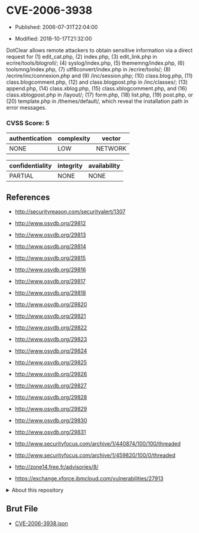 # CVE-2006-3938

- Published: 2006-07-31T22:04:00

- Modified: 2018-10-17T21:32:00

DotClear allows remote attackers to obtain sensitive information via a direct request for (1) edit_cat.php, (2) index.php, (3) edit_link.php in ecrire/tools/blogroll/; (4) syslog/index.php, (5) thememng/index.php, (6) toolsmng/index.php, (7) utf8convert/index.php in /ecrire/tools/; (8) /ecrire/inc/connexion.php and (9) /inc/session.php; (10) class.blog.php, (11) class.blogcomment.php, (12) and class.blogpost.php in /inc/classes/; (13) append.php, (14) class.xblog.php, (15) class.xblogcomment.php, and (16) class.xblogpost.php in /layout/; (17) form.php, (18) list.php, (19) post.php, or (20) template.php in /themes/default/, which reveal the installation path in error messages.

### CVSS Score: **5**

| authentication | complexity | vector |
| --- | --- | --- |
| NONE | LOW | NETWORK |

| confidentiality | integrity | availability |
| --- | --- | --- |
| PARTIAL | NONE | NONE |

## References

* http://securityreason.com/securityalert/1307

* http://www.osvdb.org/29812

* http://www.osvdb.org/29813

* http://www.osvdb.org/29814

* http://www.osvdb.org/29815

* http://www.osvdb.org/29816

* http://www.osvdb.org/29817

* http://www.osvdb.org/29818

* http://www.osvdb.org/29820

* http://www.osvdb.org/29821

* http://www.osvdb.org/29822

* http://www.osvdb.org/29823

* http://www.osvdb.org/29824

* http://www.osvdb.org/29825

* http://www.osvdb.org/29826

* http://www.osvdb.org/29827

* http://www.osvdb.org/29828

* http://www.osvdb.org/29829

* http://www.osvdb.org/29830

* http://www.osvdb.org/29831

* http://www.securityfocus.com/archive/1/440874/100/100/threaded

* http://www.securityfocus.com/archive/1/459820/100/0/threaded

* http://zone14.free.fr/advisories/8/

* https://exchange.xforce.ibmcloud.com/vulnerabilities/27913

<details>
<summary>About this repository</summary> 

  This repository is part of the project [Live Hack CVE](https://github.com/Live-Hack-CVE). Main website can be found [www.live-hack.org](https://www.live-hack.org) 
  
  Made by [Sn0wAlice](https://github.com/Sn0wAlice) for the people that care about security and need to have a feed of the latest CVEs. Hope you enjoy it, don't forget to star the repo and follow me on [Twitter](https://twitter.com/Sn0wAlice) and [Github](https://github.com/Sn0wAlice). And that is my [personnal website](https://www.alice-snow.me/)

  - [Home Page](https://github.com/Live-Hack-CVE)
  - [Framework](https://github.com/Live-Hack-CVE/cve-framework)
  - [CVE database](https://github.com/Live-Hack-CVE/full_database)
  - [Changelog](https://github.com/Live-Hack-CVE/Changelog)
</details>

## Brut File

* [CVE-2006-3938.json](https://raw.githubusercontent.com/Live-Hack-CVE/full_database/main/cves/2006/CVE-2006-3938.json)

